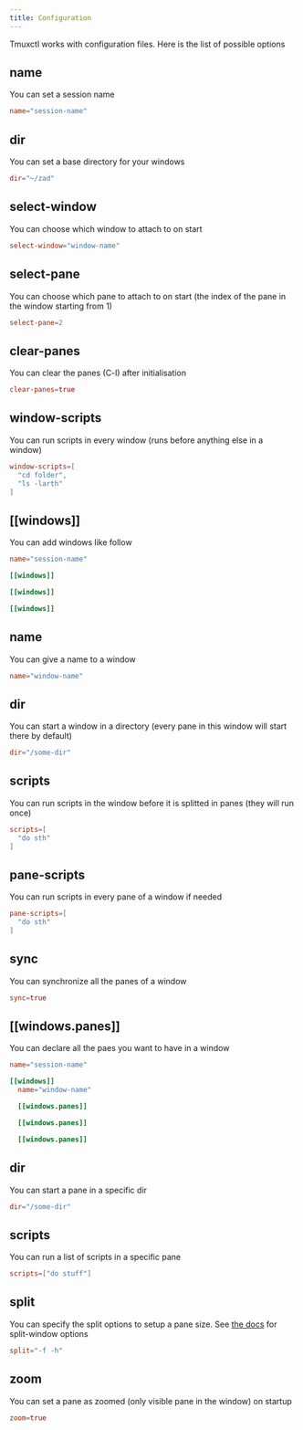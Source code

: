 ```yaml
---
title: Configuration
---
```


Tmuxctl works with configuration files. Here is the list of possible options

## name

You can set a session name

```toml
name="session-name"
```

## dir

You can set a base directory for your windows

```toml
dir="~/zad"
```

## select-window

You can choose which window to attach to on start

```toml
select-window="window-name"
```

## select-pane

You can choose which pane to attach to on start (the index of the pane in the window starting from 1)

```toml
select-pane=2
```

## clear-panes

You can clear the panes (C-l) after initialisation

```toml
clear-panes=true
```

## window-scripts

You can run scripts in every window (runs before anything else in a window)

```toml
window-scripts=[
  "cd folder",
  "ls -larth"
]
```

## [[windows]]

You can add windows like follow

```toml
name="session-name"

[[windows]]

[[windows]]

[[windows]]
```

## name

You can give a name to a window

```toml
name="window-name"
```

## dir

You can start a window in a directory (every pane in this window will start there by default)

```toml
dir="/some-dir"
```

## scripts

You can run scripts in the window before it is splitted in panes (they will run once)

```toml
scripts=[
  "do sth"
]
```

## pane-scripts

You can run scripts in every pane of a window if needed

```toml
pane-scripts=[
  "do sth"
]
```

## sync

You can synchronize all the panes of a window

```toml
sync=true
```

## [[windows.panes]]

You can declare all the paes you want to have in a window

```toml
name="session-name"

[[windows]]
  name="window-name"

  [[windows.panes]]

  [[windows.panes]]

  [[windows.panes]]
```

## dir

You can start a pane in a specific dir

```toml
dir="/some-dir"
```

## scripts

You can run a list of scripts in a specific pane

```toml
scripts=["do stuff"]
```

## split

You can specify the split options to setup a pane size. See [the docs](https://www.systutorials.com/docs/linux/man/1-tmux/) for split-window options

```toml
split="-f -h"
```

## zoom

You can set a pane as zoomed (only visible pane in the window) on startup

```toml
zoom=true
```
